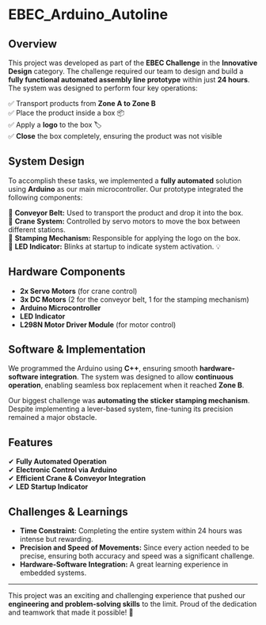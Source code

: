# EBEC_Arduino_Autoline

## Overview

This project was developed as part of the **EBEC Challenge** in the **Innovative Design** category. The challenge required our team to design and build a **fully functional automated assembly line prototype** within just **24 hours**. The system was designed to perform four key operations:

✅ Transport products from **Zone A to Zone B**\
✅ Place the product inside a box 📦\
✅ Apply a **logo** to the box 🏷️\
✅ **Close** the box completely, ensuring the product was not visible

## System Design

To accomplish these tasks, we implemented a **fully automated** solution using **Arduino** as our main microcontroller. Our prototype integrated the following components:

🔹 **Conveyor Belt:** Used to transport the product and drop it into the box.\
🔹 **Crane System:** Controlled by servo motors to move the box between different stations.\
🔹 **Stamping Mechanism:** Responsible for applying the logo on the box.\
🔹 **LED Indicator:** Blinks at startup to indicate system activation. 💡

## Hardware Components

- **2x Servo Motors** (for crane control)
- **3x DC Motors** (2 for the conveyor belt, 1 for the stamping mechanism)
- **Arduino Microcontroller**
- **LED Indicator**
- **L298N Motor Driver Module** (for motor control)

## Software & Implementation

We programmed the Arduino using **C++**, ensuring smooth **hardware-software integration**. The system was designed to allow **continuous operation**, enabling seamless box replacement when it reached **Zone B**.

Our biggest challenge was **automating the sticker stamping mechanism**. Despite implementing a lever-based system, fine-tuning its precision remained a major obstacle.

## Features

✔ **Fully Automated Operation**\
✔ **Electronic Control via Arduino**\
✔ **Efficient Crane & Conveyor Integration**\
✔ **LED Startup Indicator**

## Challenges & Learnings

- **Time Constraint:** Completing the entire system within 24 hours was intense but rewarding.
- **Precision and Speed of Movements:** Since every action needed to be precise, ensuring both accuracy and speed was a significant challenge.
- **Hardware-Software Integration:** A great learning experience in embedded systems.

---

This project was an exciting and challenging experience that pushed our **engineering and problem-solving skills** to the limit. Proud of the dedication and teamwork that made it possible! 🚀

